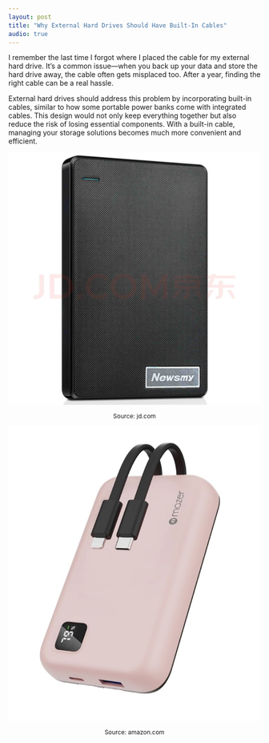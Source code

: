 ```yaml
---
layout: post  
title: "Why External Hard Drives Should Have Built-In Cables"
audio: true
---
```


I remember the last time I forgot where I placed the cable for my external hard drive. It’s a common issue—when you back up your data and store the hard drive away, the cable often gets misplaced too. After a year, finding the right cable can be a real hassle.

External hard drives should address this problem by incorporating built-in cables, similar to how some portable power banks come with integrated cables. This design would not only keep everything together but also reduce the risk of losing essential components. With a built-in cable, managing your storage solutions becomes much more convenient and efficient.

<div style="text-align: center;">  
    <img class="responsive" src="/assets/images/disk/d.jpg" alt="Volusion PRO-T2 External Hard Drive" />  
    <p style="font-size: 12px;">Source: jd.com</p>    
</div>

<div style="text-align: center;">  
    <img class="responsive" src="/assets/images/disk/p.jpg" alt="Volusion PRO-T2 External Hard Drive" />  
    <p style="font-size: 12px;">Source: amazon.com</p>
</div>
